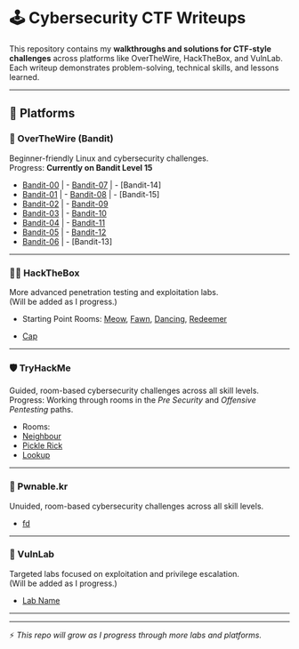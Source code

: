 # 🕹️ Cybersecurity CTF Writeups  

This repository contains my **walkthroughs and solutions for CTF-style challenges** across platforms like OverTheWire, HackTheBox, and VulnLab.  
Each writeup demonstrates problem-solving, technical skills, and lessons learned.  

---

## 📌 Platforms  

### 🔐 OverTheWire (Bandit)  
Beginner-friendly Linux and cybersecurity challenges.  
Progress: **Currently on Bandit Level 15**  

- [Bandit-00](OverTheWire/Bandit/Bandit-00.md)               |   - [Bandit-07](OverTheWire/Bandit/Bandit-07.md)        |  - [Bandit-14]
- [Bandit-01](OverTheWire/Bandit/Bandit-01.md)                |  - [Bandit-08](OverTheWire/Bandit/Bandit-08.md)                 |  - [Bandit-15]
- [Bandit-02](OverTheWire/Bandit/Bandit-02.md)                 | - [Bandit-09](OverTheWire/Bandit/Bandit-09.md) 
- [Bandit-03](OverTheWire/Bandit/Bandit-03.md)                 | - [Bandit-10](OverTheWire/Bandit/Bandit-10.md)
- [Bandit-04](OverTheWire/Bandit/Bandit-04.md)                |  - [Bandit-11](OverTheWire/Bandit/Bandit-11.md) 
- [Bandit-05](OverTheWire/Bandit/Bandit-05.md)                |  - [Bandit-12](OverTheWire/Bandit/Bandit-12.md)
- [Bandit-06](OverTheWire/Bandit/Bandit-06.md)                | - [Bandit-13]                



---

### 🏴‍☠️ HackTheBox  
More advanced penetration testing and exploitation labs.  
(Will be added as I progress.)  

- Starting Point Rooms: [Meow](https://github.com/SDSteele/Cybersecurity-CTFs/blob/main/HackTheBox/meow.md), [Fawn](https://github.com/SDSteele/Cybersecurity-CTFs/blob/main/HackTheBox/fawn.md), [Dancing](https://github.com/SDSteele/Cybersecurity-CTFs/blob/main/HackTheBox/Dancing.md), [Redeemer](https://github.com/SDSteele/Cybersecurity-CTFs/blob/main/HackTheBox/Redeemer.md)

 - [Cap](https://github.com/SDSteele/Cybersecurity-CTFs/blob/main/HackTheBox/Cap.md)
---

### 🛡️ TryHackMe  
Guided, room-based cybersecurity challenges across all skill levels.  
Progress: Working through rooms in the *Pre Security* and *Offensive Pentesting* paths.  

- Rooms:
- [Neighbour](https://github.com/SDSteele/Cybersecurity-CTFs/blob/main/TryHackMe/Neighbour.md)
- [Pickle Rick](https://github.com/SDSteele/Cybersecurity-CTFs/blob/main/TryHackMe/Pickle%20Rick.md)
- [Lookup](https://github.com/SDSteele/Cybersecurity-CTFs/blob/main/TryHackMe/Lookup.md)
---

### 🩻 Pwnable.kr
Unuided, room-based cybersecurity challenges across all skill levels.  

- [fd](https://github.com/SDSteele/Cybersecurity-CTFs/edit/main/pwnable.kr/fd.md)

---

### 🧪 VulnLab  
Targeted labs focused on exploitation and privilege escalation.  
(Will be added as I progress.)  

- [Lab Name](VulnLab/Lab-Name.md)

---

---



⚡ *This repo will grow as I progress through more labs and platforms.*  

